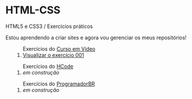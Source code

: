 # HTML-CSS
 HTML5 e CSS3 / Exercícios práticos

Estou aprendendo a criar sites e agora vou gerenciar os meus repositórios!

<ul>
  <ol>Exercícios do <a href="https://www.youtube.com/watch?v=jgQjeqGRdgA">Curso em Vídeo</a>
    <li><a href="https://llucasbrasil.github.io/HTML-CSS/CursoemVideo/Ex001/index.html">Visualizar o exercício 001</a></li>
  </ol>
</ul>
<ul>
  <ol>Exercícios do <a href="https://www.youtube.com/watch?v=t8TMQPS_7sc&list=PL-u8JWLN6xasK6rdmAu4YYofbKVashSVT">HCode</a>
    <li> <em>em construção</em> </li>
  </ol>
</ul>
<ul>
  <ol>Exercícios do <a href="https://programadorbr.com/">ProgramadorBR</a>
    <li> <em>em construção</em> </li>
  </ol>
</ul>
